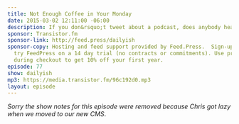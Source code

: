 ```yaml
---
title: Not Enough Coffee in Your Monday
date: 2015-03-02 12:11:00 -06:00
description: If you don&rsquo;t tweet about a podcast, does anybody hear?
sponsor: Transistor.fm
sponsor-link: http://feed.press/dailyish
sponsor-copy: Hosting and feed support provided by Feed.Press.  Sign-up today and
  try FeedPress on a 14 day trial (no contracts or commitments). Use promo code "dailyish"
  during checkout to get 10% off your first year.
episode: 77
show: dailyish
mp3: https://media.transistor.fm/96c192d0.mp3
layout: episode
---
```


<em>Sorry the show notes for this episode were removed because Chris got lazy when we moved to our new CMS</em>.
